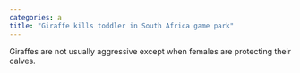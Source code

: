 ```yaml
---
categories: a
title: "Giraffe kills toddler in South Africa game park"
---
```

Giraffes are not usually aggressive except when females are protecting their calves.